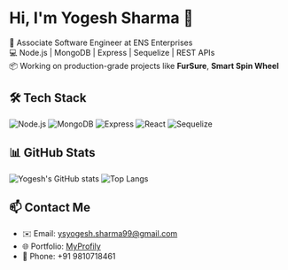 # Hi, I'm Yogesh Sharma 👋

🚀 Associate Software Engineer at ENS Enterprises  
💻 Node.js | MongoDB | Express | Sequelize | REST APIs  
📦 Working on production-grade projects like **FurSure**, **Smart Spin Wheel**

## 🛠️ Tech Stack
![Node.js](https://img.shields.io/badge/-Node.js-black?style=flat&logo=node.js)
![MongoDB](https://img.shields.io/badge/-MongoDB-black?style=flat&logo=mongodb)
![Express](https://img.shields.io/badge/-Express.js-black?style=flat&logo=express)
![React](https://img.shields.io/badge/-React-black?style=flat&logo=react)
![Sequelize](https://img.shields.io/badge/-Sequelize-3f3f3f?style=flat&logo=sequelize)

## 📊 GitHub Stats
![Yogesh's GitHub stats](https://github-readme-stats.vercel.app/api?username=ysyogeshsharma&show_icons=true&theme=radical)
![Top Langs](https://github-readme-stats.vercel.app/api/top-langs/?username=ysyogeshsharma&layout=compact)

## 📫 Contact Me
- ✉️ Email: ysyogesh.sharma99@gmail.com  
- 🌐 Portfolio: [MyProfily](https://myprofily.com/yogeshsharma/)  
- 📱 Phone: +91 9810718461
